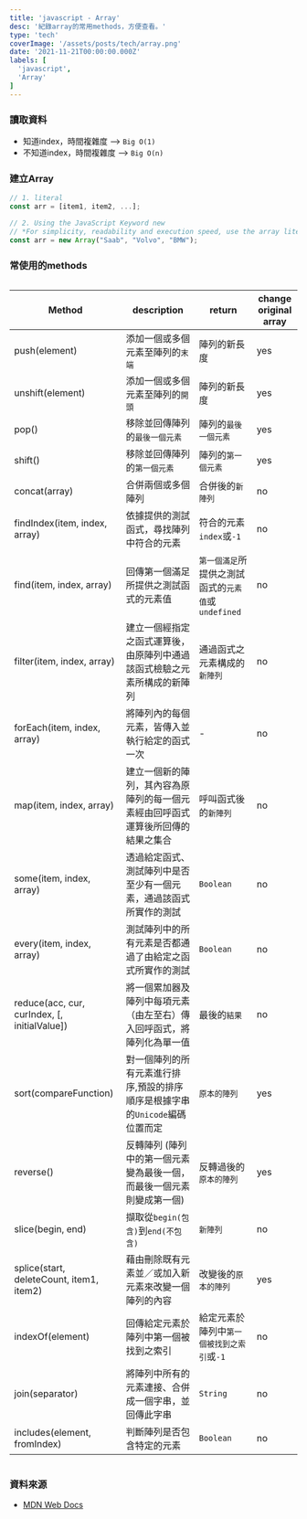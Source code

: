 ```yaml
---
title: 'javascript - Array'
desc: '紀錄array的常用methods，方便查看。'
type: 'tech'
coverImage: '/assets/posts/tech/array.png'
date: '2021-11-21T00:00:00.000Z'
labels: [
  'javascript',
  'Array'
]
---
```


### 讀取資料

- 知道index，時間複雜度 --> `Big O(1)`
- 不知道index，時間複雜度 --> `Big O(n)`

### 建立Array

```javascript
// 1. literal
const arr = [item1, item2, ...];

// 2. Using the JavaScript Keyword new
// *For simplicity, readability and execution speed, use the array literal method.*
const arr = new Array("Saab", "Volvo", "BMW");
```

### 常使用的methods

<div style='overflow-x:auto;'>
  <table>
    <thead>
      <tr>
        <th>Method</th>
        <th>description</th>
        <th>return</th>
        <th>change original array</th>
      </tr>
    </thead>
    <tbody>
      <tr>
        <td>push(element)</td>
        <td>添加一個或多個元素至陣列的<code>末端</code></td>
        <td>陣列的新長度</td>
        <td>yes</td>
      </tr>
      <tr>
        <td>unshift(element)</td>
        <td>添加一個或多個元素至陣列的<code>開頭</code></td>
        <td>陣列的新長度</td>
        <td>yes</td>
      </tr>
      <tr>
        <td>pop()</td>
        <td>移除並回傳陣列的<code>最後一個元素</code></td>
        <td>陣列的<code>最後一個元素</code></td>
        <td>yes</td>
      </tr>
      <tr>
        <td>shift()</td>
        <td>移除並回傳陣列的<code>第一個元素</code></td>
        <td>陣列的<code>第一個元素</code></td>
        <td>yes</td>
      </tr>
      <tr>
        <td>concat(array)</td>
        <td>合併兩個或多個陣列</td>
        <td>合併後的<code>新陣列</code></td>
        <td>no</td>
      </tr>
      <tr>
        <td>findIndex(item, index, array)</td>
        <td>依據提供的測試函式，尋找陣列中符合的元素</td>
        <td>符合的元素<code>index</code>或<code>-1</code></td>
        <td>no</td>
      </tr>
      <tr>
        <td>find(item, index, array)</td>
        <td>回傳第一個滿足所提供之測試函式的元素值</td>
        <td><code>第一個滿足</code>所提供之測試函式的<code>元素值</code>或<code>undefined</code></td>
        <td>no</td>
      </tr>
      <tr>
        <td>filter(item, index, array)</td>
        <td>建立一個經指定之函式運算後，由原陣列中通過該函式檢驗之元素所構成的新陣列</td>
        <td>通過函式之元素構成的<code>新陣列</code></td>
        <td>no</td>
      </tr>
      <tr>
        <td>forEach(item, index, array)</td>
        <td>將陣列內的每個元素，皆傳入並執行給定的函式一次</td>
        <td>-</td>
        <td>no</td>
      </tr>
      <tr>
        <td>map(item, index, array)</td>
        <td>建立一個新的陣列，其內容為原陣列的每一個元素經由回呼函式運算後所回傳的結果之集合</td>
        <td>呼叫函式後的<code>新陣列</code></td>
        <td>no</td>
      </tr>
      <tr>
        <td>some(item, index, array)</td>
        <td>透過給定函式、測試陣列中是否至少有一個元素，通過該函式所實作的測試</td>
        <td><code>Boolean</code></td>
        <td>no</td>
      </tr>
      <tr>
        <td>every(item, index, array)</td>
        <td>測試陣列中的所有元素是否都通過了由給定之函式所實作的測試</td>
        <td><code>Boolean</code></td>
        <td>no</td>
      </tr>
      <tr>
        <td>reduce(acc, cur, curIndex, [, initialValue])</td>
        <td>將一個累加器及陣列中每項元素（由左至右）傳入回呼函式，將陣列化為單一值</td>
        <td>最後的<code>結果</code></td>
        <td>no</td>
      </tr>
      <tr>
        <td>sort(compareFunction)</td>
        <td>對一個陣列的所有元素進行排序,預設的排序順序是根據字串的<code>Unicode</code>編碼位置而定</td>
        <td><code>原本的陣列</code></td>
        <td>yes</td>
      </tr>
      <tr>
        <td>reverse()</td>
        <td>反轉陣列 (陣列中的第一個元素變為最後一個，而最後一個元素則變成第一個)</td>
        <td>反轉過後的<code>原本的陣列</code></td>
        <td>yes</td>
      </tr>
      <tr>
        <td>slice(begin, end)</td>
        <td>擷取從<code>begin(包含)</code>到<code>end(不包含)</code></td>
        <td><code>新陣列</code></td>
        <td>no</td>
      </tr>
      <tr>
        <td>splice(start, deleteCount, item1, item2)</td>
        <td>藉由刪除既有元素並／或加入新元素來改變一個陣列的內容</td>
        <td>改變後的<code>原本的陣列</code></td>
        <td>yes</td>
      </tr>
      <tr>
        <td>indexOf(element)</td>
        <td>回傳給定元素於陣列中第一個被找到之索引</td>
        <td>給定元素於陣列中<code>第一個被找到之索引</code>或<code>-1</code></td>
        <td>no</td>
      </tr>
      <tr>
        <td>join(separator)</td>
        <td>將陣列中所有的元素連接、合併成一個字串，並回傳此字串</td>
        <td><code>String</code></td>
        <td>no</td>
      </tr>
      <tr>
        <td>includes(element, fromIndex)</td>
        <td>判斷陣列是否包含特定的元素</td>
        <td><code>Boolean</code></td>
        <td>no</td>
      </tr>
    </tbody>
  </table>
</div>

### 資料來源
- <a href='https://developer.mozilla.org/zh-TW/docs/Web/JavaScript/Reference/Global_Objects/Array' target="_blank">MDN Web Docs</a>
